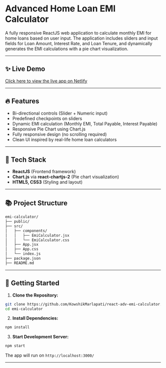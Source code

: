 # Advanced Home Loan EMI Calculator

A fully responsive ReactJS web application to calculate monthly EMI for home loans based on user input. The application includes sliders and input fields for Loan Amount, Interest Rate, and Loan Tenure, and dynamically generates the EMI calculations with a pie chart visualization.

---

## ✨ Live Demo

[Click here to view the live app on Netlify](https://adv-emi-calculator-react.netlify.app/)

---

## 🔥 Features

- Bi-directional controls (Slider + Numeric input)
- Predefined checkpoints on sliders
- Dynamic EMI calculation (Monthly EMI, Total Payable, Interest Payable)
- Responsive Pie Chart using Chart.js
- Fully responsive design (no scrolling required)
- Clean UI inspired by real-life home loan calculators

---

## 🔧 Tech Stack

- **ReactJS** (Frontend framework)
- **Chart.js** via **react-chartjs-2** (Pie chart visualization)
- **HTML5, CSS3** (Styling and layout)

---

## 📚 Project Structure

```bash
emi-calculator/
├── public/
├── src/
│   ├── components/
│   │   ├── EmiCalculator.jsx
│   │   └── EmiCalculator.css
│   ├── App.jsx
│   ├── App.css
│   └── index.js
├── package.json
├── README.md
```

---

## 💪 Getting Started

1. **Clone the Repository:**

```bash
git clone https://github.com/KowshikMarlapati/react-adv-emi-calculator.git
cd emi-calculator
```

2. **Install Dependencies:**

```bash
npm install
```

3. **Start Development Server:**

```bash
npm start
```

The app will run on `http://localhost:3000/`

---
